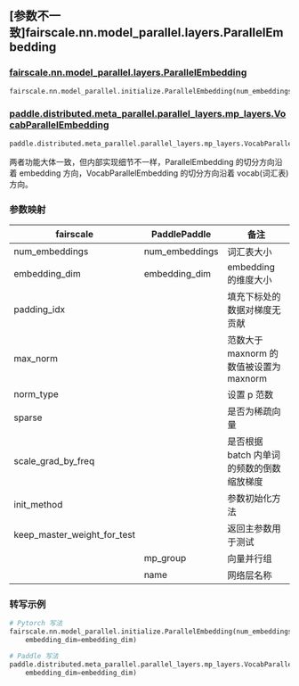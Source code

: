 ## [参数不一致]fairscale.nn.model_parallel.layers.ParallelEmbedding

### [fairscale.nn.model_parallel.layers.ParallelEmbedding](https://github.com/facebookresearch/fairscale/blob/164cc0f3170b4a3951dd84dda29c3e1504ac4d6e/fairscale/nn/model_parallel/layers.py#L152)

```python
fairscale.nn.model_parallel.initialize.ParallelEmbedding(num_embeddings,embedding_dim,padding_idx,max_norm,norm_type,scale_grad_by_freq,sparse,init_method,keep_master_weight_for_test)
```
### [paddle.distributed.meta_parallel.parallel_layers.mp_layers.VocabParallelEmbedding](https://github.com/PaddlePaddle/Paddle/blob/016766cc89fabc10181453ce70b701dd8ed019f6/python/paddle/distributed/fleet/layers/mpu/mp_layers.py#L37)

```python
paddle.distributed.meta_parallel.parallel_layers.mp_layers.VocabParallelEmbedding(num_embeddings,embedding_dim,weight_attr,mp_group,name)
```

两者功能大体一致，但内部实现细节不一样，ParallelEmbedding 的切分方向沿着 embedding 方向，VocabParallelEmbedding 的切分方向沿着 vocab(词汇表)方向。

### 参数映射

| fairscale | PaddlePaddle | 备注     |
| --------- | ------------ | -------- |
| num_embeddings | num_embeddings|词汇表大小 |
| embedding_dim |embedding_dim |embedding 的维度大小|
| padding_idx | | 填充下标处的数据对梯度无贡献 |
| max_norm | | 范数大于 maxnorm 的数值被设置为 maxnorm|
| norm_type | | 设置 p 范数|
| sparse | | 是否为稀疏向量 |
| scale_grad_by_freq| | 是否根据 batch 内单词的频数的倒数缩放梯度 |
| init_method | | 参数初始化方法|
| keep_master_weight_for_test | | 返回主参数用于测试 |
|  | mp_group| 向量并行组|
|  | name| 网络层名称|


### 转写示例

```python
# Pytorch 写法
fairscale.nn.model_parallel.initialize.ParallelEmbedding(num_embeddings=num_embeddings,
    embedding_dim=embedding_dim)

# Paddle 写法
paddle.distributed.meta_parallel.parallel_layers.mp_layers.VocabParallelEmbedding(num_embeddings=num_embeddings,
    embedding_dim=embedding_dim)

```
